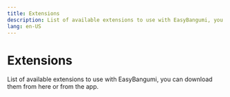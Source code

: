 ```yaml
---
title: Extensions
description: List of available extensions to use with EasyBangumi, you can download them from here or from the app.
lang: en-US
---
```

# Extensions

List of available extensions to use with EasyBangumi, you can download them from here or from the app.

<ExtensionsWrapper/>
